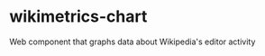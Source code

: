 wikimetrics-chart
=================

 Web component that graphs data about Wikipedia's editor activity
